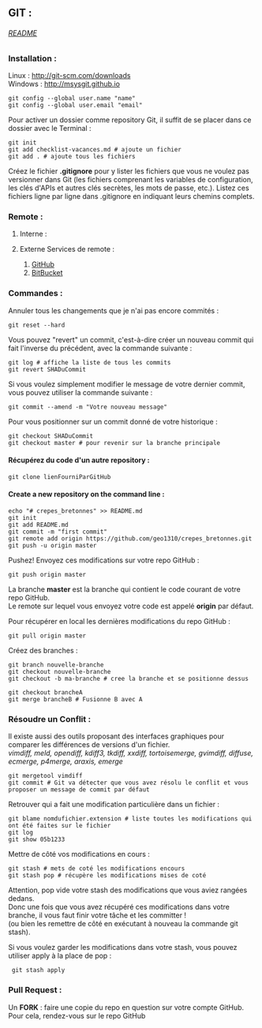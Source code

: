 
GIT :                                                                      
-------------------------------------------------------------------------------------------------------
###### [README](/README.md)
### Installation :
Linux : <http://git-scm.com/downloads>  
Windows :  <http://msysgit.github.io>
 
    git config --global user.name "name"
    git config --global user.email "email"

Pour activer un dossier comme repository Git, il suffit de se placer dans ce dossier avec le Terminal :

    git init
    git add checklist-vacances.md # ajoute un fichier
    git add . # ajoute tous les fichiers
     
Créez le fichier **.gitignore** pour y lister les fichiers que vous ne voulez pas versionner dans Git 
(les fichiers comprenant les variables de configuration, les clés d'APIs et autres clés secrètes, les mots de passe, etc.). 
Listez ces fichiers ligne par ligne dans .gitignore en indiquant leurs chemins complets.

### Remote :
1. Interne :

2. Externe
    Services de remote :
    1. [GitHub](https://github.com/)
    2. [BitBucket](https://bitbucket.org/)

### Commandes :

Annuler tous les changements que je n'ai pas encore commités :

    git reset --hard‌

Vous pouvez "revert" un commit, c'est-à-dire créer un nouveau commit qui fait l'inverse du précédent, avec la commande suivante :

    git log # affiche la liste de tous les commits
    git revert SHADuCommit

Si vous voulez simplement modifier le message de votre dernier commit, vous pouvez utiliser la commande suivante :

    git commit --amend -m "Votre nouveau message"

Pour vous positionner sur un commit donné de votre historique :

    git checkout SHADuCommit
    git checkout master # pour revenir sur la branche principale
    
#### Récupérez du code d'un autre repository :

    git clone lienFourniParGitHub 

#### Create a new repository on the command line :

    echo "# crepes_bretonnes" >> README.md
    git init
    git add README.md
    git commit -m "first commit"
    git remote add origin https://github.com/geo1310/crepes_bretonnes.git
    git push -u origin master

Pushez! Envoyez ces modifications sur votre repo GitHub :

    git push origin master
    
La branche **master** est la branche qui contient le code courant de votre repo GitHub.  
Le remote sur lequel vous envoyez votre code est appelé **origin** par défaut.

Pour récupérer en local les dernières modifications du repo GitHub :

    git pull origin master
    
Créez des branches :

    git branch nouvelle-branche
    git checkout nouvelle-branche
    git checkout -b ma-branche # cree la branche et se positionne dessus
    
    git checkout brancheA
    git merge brancheB # Fusionne B avec A
    
### Résoudre un Conflit :

Il existe aussi des outils proposant des interfaces graphiques pour comparer les différences de versions d'un fichier.  
 *vimdiff, meld, opendiff, kdiff3, tkdiff, xxdiff, tortoisemerge, gvimdiff, diffuse, ecmerge, p4merge, araxis, emerge*

    git mergetool vimdiff 
    git commit # Git va détecter que vous avez résolu le conflit et vous proposer un message de commit par défaut
    
 Retrouver qui a fait une modification particulière dans un fichier :

    git blame nomdufichier.extension # liste toutes les modifications qui ont été faites sur le fichier
    git log
    git show 05b1233
    
Mettre de côté vos modifications en cours :

    git stash # mets de coté les modifications encours
    git stash pop # récupère les modifications mises de coté
    
Attention, pop vide votre stash des modifications que vous aviez rangées dedans.   
Donc une fois que vous avez récupéré ces modifications dans votre branche, il vous faut finir votre tâche et les committer !   
(ou bien les remettre de côté en exécutant à nouveau la commande git stash).

Si vous voulez garder les modifications dans votre stash, vous pouvez utiliser apply à la place de pop :

     git stash apply
     
### Pull Request :
Un **FORK** : faire une copie du repo en question sur votre compte GitHub. Pour cela, rendez-vous sur le repo GitHub

